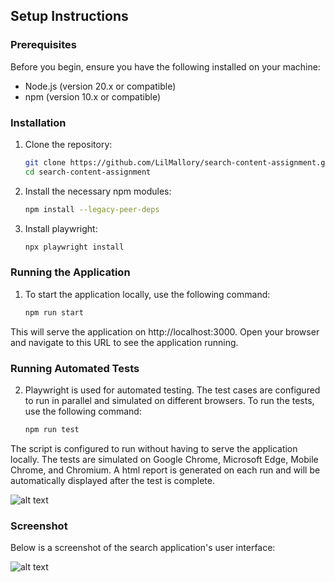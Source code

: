 ## Setup Instructions

### Prerequisites

Before you begin, ensure you have the following installed on your machine:
- Node.js (version 20.x or compatible) 
- npm (version 10.x or compatible) 

### Installation

1. Clone the repository:

   ```bash
   git clone https://github.com/LilMallory/search-content-assignment.git
   cd search-content-assignment

2. Install the necessary npm modules:

   ```bash
   npm install --legacy-peer-deps

2. Install playwright:

   ```bash
   npx playwright install

### Running the Application

1. To start the application locally, use the following command:

   ```bash
   npm run start
   
This will serve the application on http://localhost:3000. Open your browser and navigate to this URL to see the application running.

### Running Automated Tests

2. Playwright is used for automated testing. The test cases are configured to run in parallel and simulated on different browsers. To run the tests, use the following command:

    ```bash
    npm run test

The script is configured to run without having to serve the application locally. The tests are simulated on Google Chrome, Microsoft Edge, Mobile Chrome, and Chromium.
A html report is generated on each run and will be automatically displayed after the test is complete. 

![alt text](image.png)

### Screenshot

Below is a screenshot of the search application's user interface:

![alt text](image-2.png)